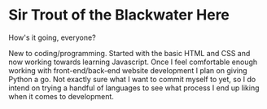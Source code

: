 # Sir Trout of the Blackwater Here

How's it going, everyone?

New to coding/programming. Started with the basic HTML and CSS and now working towards learning Javascript. Once I feel comfortable enough working with front-end/back-end website development I plan on giving Python a go. Not exactly sure what I want to commit myself to yet, so I do intend on trying a handful of languages to see what process I end up liking when it comes to development. 
